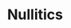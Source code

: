 ---
codehost: https://github.com/nullitics/nullitics
logohandle: nullitics
sort: nullitics
title: Nullitics
website: https://nullitics.com/
---